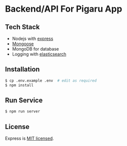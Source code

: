Backend/API For Pigaru App
==========================

## Tech Stack
- Nodejs with [express](https://expressjs.com/) 
- [Mongoose](https://mongoosejs.com/)
- MongoDB for database
- Logging with [elasticsearch](https://expressjs.com/) 

## Installation
```bash
$ cp .env.example .env  # edit as required
$ npm install
```

## Run Service
```bash
$ npm run server
```

## License
Express is [MIT licensed](LICENSE).

